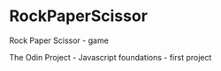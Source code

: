 # RockPaperScissor
Rock Paper Scissor - game

The Odin Project - Javascript foundations - first project